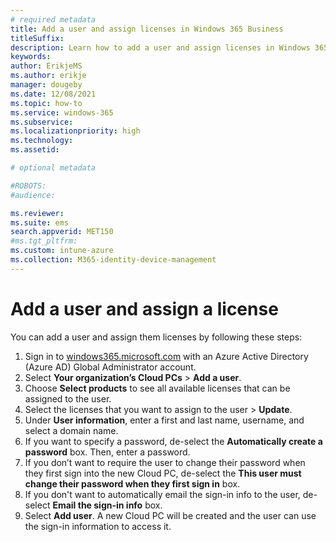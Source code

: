 ```yaml
---
# required metadata
title: Add a user and assign licenses in Windows 365 Business
titleSuffix:
description: Learn how to add a user and assign licenses in Windows 365 Business
keywords:
author: ErikjeMS  
ms.author: erikje
manager: dougeby
ms.date: 12/08/2021
ms.topic: how-to
ms.service: windows-365
ms.subservice: 
ms.localizationpriority: high
ms.technology:
ms.assetid: 

# optional metadata

#ROBOTS:
#audience:

ms.reviewer: 
ms.suite: ems
search.appverid: MET150
#ms.tgt_pltfrm:
ms.custom: intune-azure
ms.collection: M365-identity-device-management
---
```


# Add a user and assign a license

You can add a user and assign them licenses by following these steps:

1. Sign in to [windows365.microsoft.com](https://windows365.microsoft.com) with an Azure Active Directory (Azure AD) Global Administrator account.
2. Select **Your organization’s Cloud PCs** > **Add a user**.
3. Choose **Select products** to see all available licenses that can be assigned to the user.
4. Select the licenses that you want to assign to the user > **Update**.
5. Under **User information**, enter a first and last name, username, and select a domain name.
6. If you want to specify a password, de-select the **Automatically create a password** box. Then, enter a password.
7. If you don’t want to require the user to change their password when they first sign into the new Cloud PC, de-select the **This user must change their password when they first sign in** box.
8. If you don't want to automatically email the sign-in info to the user, de-select **Email the sign-in info** box.
9. Select **Add user**. A new Cloud PC will be created and the user can use the sign-in information to access it.
